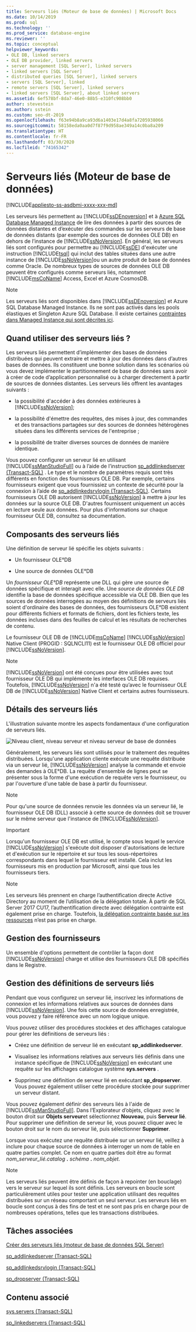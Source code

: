 ```yaml
---
title: Serveurs liés (Moteur de base de données) | Microsoft Docs
ms.date: 10/14/2019
ms.prod: sql
ms.technology: ''
ms.prod_service: database-engine
ms.reviewer: ''
ms.topic: conceptual
helpviewer_keywords:
- OLE DB, linked servers
- OLE DB provider, linked servers
- server management [SQL Server], linked servers
- linked servers [SQL Server]
- distributed queries [SQL Server], linked servers
- servers [SQL Server], linked
- remote servers [SQL Server], linked servers
- linked servers [SQL Server], about linked servers
ms.assetid: 6ef578bf-8da7-46e0-88b5-e310fc908bb0
author: stevestein
ms.author: sstein
ms.custom: seo-dt-2019
ms.openlocfilehash: f63e94b8a9ca93d6a1403e17d4a8fa7205938066
ms.sourcegitcommit: 58158eda0aa0d7f87f9d958ae349a14c0ba8a209
ms.translationtype: HT
ms.contentlocale: fr-FR
ms.lasthandoff: 03/30/2020
ms.locfileid: "74165342"
---
```

# <a name="linked-servers-database-engine"></a>Serveurs liés (Moteur de base de données)

[!INCLUDE[appliesto-ss-asdbmi-xxxx-xxx-md](../../includes/appliesto-ss-asdbmi-xxxx-xxx-md.md)]

  Les serveurs liés permettent au [!INCLUDE[ssDEnoversion](../../includes/ssdenoversion-md.md)] et à [Azure SQL Database Managed Instance](https://docs.microsoft.com/azure/sql-database/sql-database-managed-instance-index) de lire des données à partir des sources de données distantes et d’exécuter des commandes sur les serveurs de base de données distants (par exemple des sources de données OLE DB) en dehors de l’instance de [!INCLUDE[ssNoVersion](../../includes/ssnoversion-md.md)]. En général, les serveurs liés sont configurés pour permettre au [!INCLUDE[ssDE](../../includes/ssde-md.md)] d'exécuter une instruction [!INCLUDE[tsql](../../includes/tsql-md.md)] qui inclut des tables situées dans une autre instance de [!INCLUDE[ssNoVersion](../../includes/ssnoversion-md.md)]ou un autre produit de base de données comme Oracle. De nombreux types de sources de données OLE DB peuvent être configurés comme serveurs liés, notamment [!INCLUDE[msCoName](../../includes/msconame-md.md)] Access, Excel et Azure CosmosDB.

> [!NOTE]
> Les serveurs liés sont disponibles dans [!INCLUDE[ssDEnoversion](../../includes/ssdenoversion-md.md)] et Azure SQL Database Managed Instance. Ils ne sont pas activés dans les pools élastiques et Singleton Azure SQL Database. Il existe certaines [contraintes dans Managed Instance qui sont décrites ici](https://docs.microsoft.com/azure/sql-database/sql-database-managed-instance-transact-sql-information#linked-servers). 

## <a name="when-to-use-linked-servers"></a>Quand utiliser des serveurs liés ?

  Les serveurs liés permettent d’implémenter des bases de données distribuées qui peuvent extraire et mettre à jour des données dans d’autres bases de données. Ils constituent une bonne solution dans les scénarios où vous devez implémenter le partitionnement de base de données sans avoir à créer de code d’application personnalisé ou à charger directement à partir de sources de données distantes. Les serveurs liés offrent les avantages suivants :  
  
-   la possibilité d'accéder à des données extérieures à [!INCLUDE[ssNoVersion](../../includes/ssnoversion-md.md)];  
  
-   la possibilité d'émettre des requêtes, des mises à jour, des commandes et des transactions partagées sur des sources de données hétérogènes situées dans les différents services de l'entreprise ;  
  
-   la possibilité de traiter diverses sources de données de manière identique.  
  
Vous pouvez configurer un serveur lié en utilisant [!INCLUDE[ssManStudioFull](../../includes/ssmanstudiofull-md.md)] ou à l’aide de l’instruction [sp_addlinkedserver &#40;Transact-SQL&#41;](../../relational-databases/system-stored-procedures/sp-addlinkedserver-transact-sql.md) . Le type et le nombre de paramètres requis sont très différents en fonction des fournisseurs OLE DB. Par exemple, certains fournisseurs exigent que vous fournissiez un contexte de sécurité pour la connexion à l’aide de [sp_addlinkedsrvlogin &#40;Transact-SQL&#41;](../../relational-databases/system-stored-procedures/sp-addlinkedsrvlogin-transact-sql.md). Certains fournisseurs OLE DB autorisent [!INCLUDE[ssNoVersion](../../includes/ssnoversion-md.md)] à mettre à jour les données sur la source OLE DB. D'autres fournissent uniquement un accès en lecture seule aux données. Pour plus d'informations sur chaque fournisseur OLE DB, consultez sa documentation.  
  
## <a name="linked-server-components"></a>Composants des serveurs liés  
 Une définition de serveur lié spécifie les objets suivants :  
  
-   Un fournisseur OLE°DB  
  
-   Une source de données OLE°DB  
  
Un *fournisseur OLE°DB* représente une DLL qui gère une source de données spécifique et interagit avec elle. Une *source de données OLE DB* identifie la base de données spécifique accessible via OLE DB. Bien que les sources de données interrogées au moyen des définitions de serveurs liés soient d'ordinaire des bases de données, des fournisseurs OLE°DB existent pour différents fichiers et formats de fichiers, dont les fichiers texte, les données incluses dans des feuilles de calcul et les résultats de recherches de contenu.  
  
Le fournisseur OLE DB de [!INCLUDE[msCoName](../../includes/msconame-md.md)] [!INCLUDE[ssNoVersion](../../includes/ssnoversion-md.md)] Native Client (PROGID : SQLNCLI11) est le fournisseur OLE DB officiel pour [!INCLUDE[ssNoVersion](../../includes/ssnoversion-md.md)].  
  
> [!NOTE]  
> [!INCLUDE[ssNoVersion](../../includes/ssnoversion-md.md)] ont été conçues pour être utilisées avec tout fournisseur OLE DB qui implémente les interfaces OLE DB requises. Toutefois, [!INCLUDE[ssNoVersion](../../includes/ssnoversion-md.md)] n'a été testé qu’avec le fournisseur OLE DB de [!INCLUDE[ssNoVersion](../../includes/ssnoversion-md.md)] Native Client et certains autres fournisseurs.  
  
## <a name="linked-server-details"></a>Détails des serveurs liés  
 L'illustration suivante montre les aspects fondamentaux d'une configuration de serveurs liés.  
  
 ![Niveau client, niveau serveur et niveau serveur de base de données](../../relational-databases/linked-servers/media/lsvr.gif "Niveau client, niveau serveur et niveau serveur de base de données")  
  
Généralement, les serveurs liés sont utilisés pour le traitement des requêtes distribuées. Lorsqu'une application cliente exécute une requête distribuée via un serveur lié, [!INCLUDE[ssNoVersion](../../includes/ssnoversion-md.md)] analyse la commande et envoie des demandes à OLE°DB. La requête d'ensemble de lignes peut se présenter sous la forme d'une exécution de requête vers le fournisseur, ou par l'ouverture d'une table de base à partir du fournisseur.  

> [!NOTE]
> Pour qu'une source de données renvoie les données via un serveur lié, le fournisseur OLE DB (DLL) associé à cette source de données doit se trouver sur le même serveur que l'instance de [!INCLUDE[ssNoVersion](../../includes/ssnoversion-md.md)].  
 
> [!IMPORTANT]
> Lorsqu'un fournisseur OLE DB est utilisé, le compte sous lequel le service [!INCLUDE[ssNoVersion](../../includes/ssnoversion-md.md)] s'exécute doit disposer d'autorisations de lecture et d'exécution sur le répertoire et sur tous les sous-répertoires correspondants dans lequel le fournisseur est installé. Cela inclut les fournisseurs mis en production par Microsoft, ainsi que tous les fournisseurs tiers.

> [!NOTE]
> Les serveurs liés prennent en charge l’authentification directe Active Directory au moment de l’utilisation de la délégation totale. À partir de SQL Server 2017 CU17, l’authentification directe avec délégation contrainte est également prise en charge. Toutefois, [la délégation contrainte basée sur les ressources](https://docs.microsoft.com/windows-server/security/kerberos/kerberos-constrained-delegation-overview) n’est pas prise en charge.

## <a name="managing-providers"></a>Gestion des fournisseurs  
Un ensemble d'options permettent de contrôler la façon dont [!INCLUDE[ssNoVersion](../../includes/ssnoversion-md.md)] charge et utilise des fournisseurs OLE DB spécifiés dans le Registre.  
  
## <a name="managing-linked-server-definitions"></a>Gestion des définitions de serveurs liés  
Pendant que vous configurez un serveur lié, inscrivez les informations de connexion et les informations relatives aux sources de données dans [!INCLUDE[ssNoVersion](../../includes/ssnoversion-md.md)]. Une fois cette source de données enregistrée, vous pouvez y faire référence avec un nom logique unique.  
  
Vous pouvez utiliser des procédures stockées et des affichages catalogue pour gérer les définitions de serveurs liés :  
  
-   Créez une définition de serveur lié en exécutant **sp_addlinkedserver**.  
  
-   Visualisez les informations relatives aux serveurs liés définis dans une instance spécifique de [!INCLUDE[ssNoVersion](../../includes/ssnoversion-md.md)] en exécutant une requête sur les affichages catalogue système **sys.servers** .  
  
-   Supprimez une définition de serveur lié en exécutant **sp_dropserver**. Vous pouvez également utiliser cette procédure stockée pour supprimer un serveur distant.  
  
Vous pouvez également définir des serveurs liés à l'aide de [!INCLUDE[ssManStudioFull](../../includes/ssmanstudiofull-md.md)]. Dans l’Explorateur d’objets, cliquez avec le bouton droit sur **Objets serveur**et sélectionnez **Nouveau**, puis **Serveur lié**. Pour supprimer une définition de serveur lié, vous pouvez cliquer avec le bouton droit sur le nom du serveur lié, puis sélectionner **Supprimer**.  
  
 Lorsque vous exécutez une requête distribuée sur un serveur lié, veillez à inclure pour chaque source de données à interroger un nom de table en quatre parties complet. Ce nom en quatre parties doit être au format _nom\_serveur\_lié.catalog_ **.** _schéma_ **.** _nom\_objet_.  
  
> [!NOTE]  
> Les serveurs liés peuvent être définis de façon à repointer (en bouclage) vers le serveur sur lequel ils sont définis. Les serveurs en boucle sont particulièrement utiles pour tester une application utilisant des requêtes distribuées sur un réseau comportant un seul serveur. Les serveurs liés en boucle sont conçus à des fins de test et ne sont pas pris en charge pour de nombreuses opérations, telles que les transactions distribuées.  
  
## <a name="related-tasks"></a>Tâches associées  
 [Créer des serveurs liés &#40;moteur de base de données SQL Server&#41;](../../relational-databases/linked-servers/create-linked-servers-sql-server-database-engine.md)  
  
 [sp_addlinkedserver &#40;Transact-SQL&#41;](../../relational-databases/system-stored-procedures/sp-addlinkedserver-transact-sql.md)  
  
 [sp_addlinkedsrvlogin &#40;Transact-SQL&#41;](../../relational-databases/system-stored-procedures/sp-addlinkedsrvlogin-transact-sql.md)  
  
 [sp_dropserver &#40;Transact-SQL&#41;](../../relational-databases/system-stored-procedures/sp-dropserver-transact-sql.md)  
  
## <a name="related-content"></a>Contenu associé  
 [sys.servers &#40;Transact-SQL&#41;](../../relational-databases/system-catalog-views/sys-servers-transact-sql.md)  
  
 [sp_linkedservers &#40;Transact-SQL&#41;](../../relational-databases/system-stored-procedures/sp-linkedservers-transact-sql.md)  
  
  
